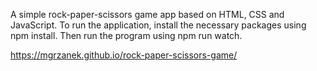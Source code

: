 A simple rock-paper-scissors game app based on HTML, CSS and JavaScript.
To run the application, install the necessary packages using npm install.
Then run the program using npm run watch.

https://mgrzanek.github.io/rock-paper-scissors-game/